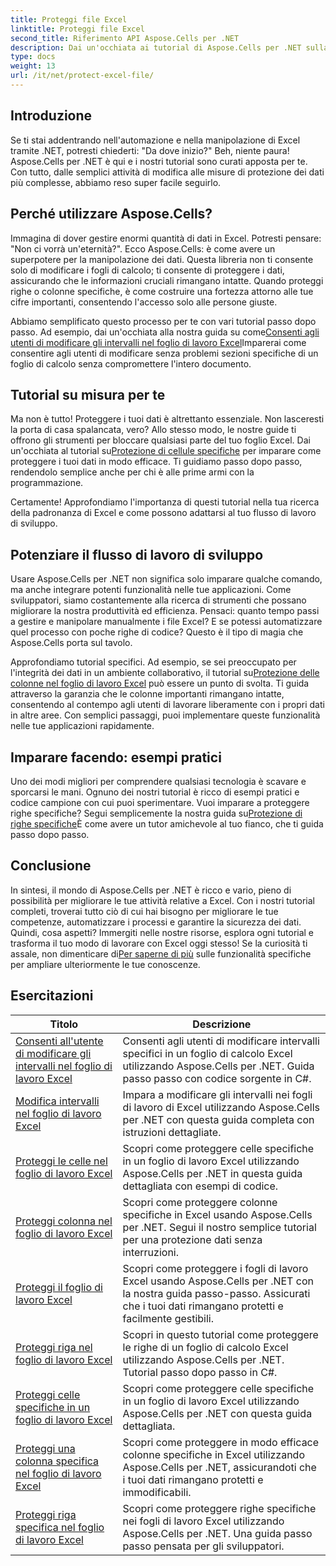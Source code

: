 ```yaml
---
title: Proteggi file Excel
linktitle: Proteggi file Excel
second_title: Riferimento API Aspose.Cells per .NET
description: Dai un'occhiata ai tutorial di Aspose.Cells per .NET sulla protezione dei file Excel. Scopri come proteggere i tuoi dati riservati con C#.
type: docs
weight: 13
url: /it/net/protect-excel-file/
---
```

## Introduzione

Se ti stai addentrando nell'automazione e nella manipolazione di Excel tramite .NET, potresti chiederti: "Da dove inizio?" Beh, niente paura! Aspose.Cells per .NET è qui e i nostri tutorial sono curati apposta per te. Con tutto, dalle semplici attività di modifica alle misure di protezione dei dati più complesse, abbiamo reso super facile seguirlo.

## Perché utilizzare Aspose.Cells?

Immagina di dover gestire enormi quantità di dati in Excel. Potresti pensare: "Non ci vorrà un'eternità?". Ecco Aspose.Cells: è come avere un superpotere per la manipolazione dei dati. Questa libreria non ti consente solo di modificare i fogli di calcolo; ti consente di proteggere i dati, assicurando che le informazioni cruciali rimangano intatte. Quando proteggi righe o colonne specifiche, è come costruire una fortezza attorno alle tue cifre importanti, consentendo l'accesso solo alle persone giuste. 

 Abbiamo semplificato questo processo per te con vari tutorial passo dopo passo. Ad esempio, dai un'occhiata alla nostra guida su come[Consenti agli utenti di modificare gli intervalli nel foglio di lavoro Excel](./allow-user-to-edit-ranges-in-excel-worksheet/)Imparerai come consentire agli utenti di modificare senza problemi sezioni specifiche di un foglio di calcolo senza compromettere l'intero documento. 

## Tutorial su misura per te

 Ma non è tutto! Proteggere i tuoi dati è altrettanto essenziale. Non lasceresti la porta di casa spalancata, vero? Allo stesso modo, le nostre guide ti offrono gli strumenti per bloccare qualsiasi parte del tuo foglio Excel. Dai un'occhiata al tutorial su[Protezione di cellule specifiche](./protect-specific-cells-in-a-excel-worksheet/) per imparare come proteggere i tuoi dati in modo efficace. Ti guidiamo passo dopo passo, rendendolo semplice anche per chi è alle prime armi con la programmazione.

Certamente! Approfondiamo l'importanza di questi tutorial nella tua ricerca della padronanza di Excel e come possono adattarsi al tuo flusso di lavoro di sviluppo.

## Potenziare il flusso di lavoro di sviluppo 

Usare Aspose.Cells per .NET non significa solo imparare qualche comando, ma anche integrare potenti funzionalità nelle tue applicazioni. Come sviluppatori, siamo costantemente alla ricerca di strumenti che possano migliorare la nostra produttività ed efficienza. Pensaci: quanto tempo passi a gestire e manipolare manualmente i file Excel? E se potessi automatizzare quel processo con poche righe di codice? Questo è il tipo di magia che Aspose.Cells porta sul tavolo.

 Approfondiamo tutorial specifici. Ad esempio, se sei preoccupato per l'integrità dei dati in un ambiente collaborativo, il tutorial su[Protezione delle colonne nel foglio di lavoro Excel](./protect-column-in-excel-worksheet/) può essere un punto di svolta. Ti guida attraverso la garanzia che le colonne importanti rimangano intatte, consentendo al contempo agli utenti di lavorare liberamente con i propri dati in altre aree. Con semplici passaggi, puoi implementare queste funzionalità nelle tue applicazioni rapidamente.

## Imparare facendo: esempi pratici 

Uno dei modi migliori per comprendere qualsiasi tecnologia è scavare e sporcarsi le mani. Ognuno dei nostri tutorial è ricco di esempi pratici e codice campione con cui puoi sperimentare. Vuoi imparare a proteggere righe specifiche? Segui semplicemente la nostra guida su[Protezione di righe specifiche](./protect-specific-row-in-excel-worksheet/)È come avere un tutor amichevole al tuo fianco, che ti guida passo dopo passo. 

## Conclusione

 In sintesi, il mondo di Aspose.Cells per .NET è ricco e vario, pieno di possibilità per migliorare le tue attività relative a Excel. Con i nostri tutorial completi, troverai tutto ciò di cui hai bisogno per migliorare le tue competenze, automatizzare i processi e garantire la sicurezza dei dati. Quindi, cosa aspetti? Immergiti nelle nostre risorse, esplora ogni tutorial e trasforma il tuo modo di lavorare con Excel oggi stesso! Se la curiosità ti assale, non dimenticare di[Per saperne di più](./protect-excel-worksheet/) sulle funzionalità specifiche per ampliare ulteriormente le tue conoscenze.



## Esercitazioni 
| Titolo | Descrizione |
| --- | --- |
| [Consenti all'utente di modificare gli intervalli nel foglio di lavoro Excel](./allow-user-to-edit-ranges-in-excel-worksheet/) | Consenti agli utenti di modificare intervalli specifici in un foglio di calcolo Excel utilizzando Aspose.Cells per .NET. Guida passo passo con codice sorgente in C#. |  
| [Modifica intervalli nel foglio di lavoro Excel](./edit-ranges-in-excel-worksheet/) | Impara a modificare gli intervalli nei fogli di lavoro di Excel utilizzando Aspose.Cells per .NET con questa guida completa con istruzioni dettagliate. |  
| [Proteggi le celle nel foglio di lavoro Excel](./protect-cells-in-excel-worksheet/) | Scopri come proteggere celle specifiche in un foglio di lavoro Excel utilizzando Aspose.Cells per .NET in questa guida dettagliata con esempi di codice. |  
| [Proteggi colonna nel foglio di lavoro Excel](./protect-column-in-excel-worksheet/) | Scopri come proteggere colonne specifiche in Excel usando Aspose.Cells per .NET. Segui il nostro semplice tutorial per una protezione dati senza interruzioni. |  
| [Proteggi il foglio di lavoro Excel](./protect-excel-worksheet/) | Scopri come proteggere i fogli di lavoro Excel usando Aspose.Cells per .NET con la nostra guida passo-passo. Assicurati che i tuoi dati rimangano protetti e facilmente gestibili. |  
| [Proteggi riga nel foglio di lavoro Excel](./protect-row-in-excel-worksheet/) | Scopri in questo tutorial come proteggere le righe di un foglio di calcolo Excel utilizzando Aspose.Cells per .NET. Tutorial passo dopo passo in C#. |  
| [Proteggi celle specifiche in un foglio di lavoro Excel](./protect-specific-cells-in-a-excel-worksheet/) | Scopri come proteggere celle specifiche in un foglio di lavoro Excel utilizzando Aspose.Cells per .NET con questa guida dettagliata. |  
| [Proteggi una colonna specifica nel foglio di lavoro Excel](./protect-specific-column-in-excel-worksheet/) | Scopri come proteggere in modo efficace colonne specifiche in Excel utilizzando Aspose.Cells per .NET, assicurandoti che i tuoi dati rimangano protetti e immodificabili. |  
| [Proteggi riga specifica nel foglio di lavoro Excel](./protect-specific-row-in-excel-worksheet/) | Scopri come proteggere righe specifiche nei fogli di lavoro Excel utilizzando Aspose.Cells per .NET. Una guida passo passo pensata per gli sviluppatori. |  